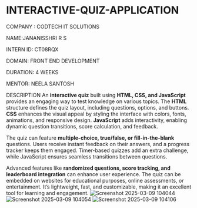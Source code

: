 # INTERACTIVE-QUIZ-APPLICATION
COMPANY : CODTECH IT SOLUTIONS

NAME:JANANISSHRI R S

INTERN ID: CT08RQX

DOMAIN: FRONT END DEVELOPMENT

DURATION: 4 WEEKS

MENTOR: NEELA SANTOSH

DESCRIPTION
An **interactive quiz** built using **HTML, CSS, and JavaScript** provides an engaging way to test knowledge on various topics. The **HTML** structure defines the quiz layout, including questions, options, and buttons. **CSS** enhances the visual appeal by styling the interface with colors, fonts, animations, and responsive design. **JavaScript** adds interactivity, enabling dynamic question transitions, score calculation, and feedback.

The quiz can feature **multiple-choice, true/false, or fill-in-the-blank** questions. Users receive instant feedback on their answers, and a progress tracker keeps them engaged. Timer-based quizzes add an extra challenge, while JavaScript ensures seamless transitions between questions. 

Advanced features like **randomized questions, score tracking, and leaderboard integration** can enhance user experience. The quiz can be embedded on websites for educational purposes, online assessments, or entertainment. It’s lightweight, fast, and customizable, making it an excellent tool for learning and engagement.
![Screenshot 2025-03-09 104044](https://github.com/user-attachments/assets/01ce732d-33b2-44c5-8771-e1d53b9917ba)
![Screenshot 2025-03-09 104054](https://github.com/user-attachments/assets/e32ee4ef-e880-44f5-af26-ddefdd475108)
![Screenshot 2025-03-09 104106](https://github.com/user-attachments/assets/943a14f3-fedc-4539-9cb3-c5744d245262)

